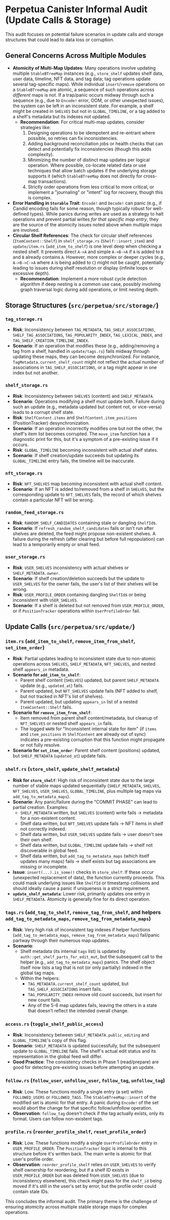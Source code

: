 # Perpetua Canister Informal Audit (Update Calls & Storage)

This audit focuses on potential failure scenarios in update calls and storage structures that could lead to data loss or corruption.

## General Concerns Across Multiple Modules

*   **Atomicity of Multi-Map Updates**: Many operations involve updating multiple `StableBTreeMap` instances (e.g., `store_shelf` updates shelf data, user data, timeline, NFT data, and tag data; tag operations update several tag-specific maps). While individual `insert`/`remove` operations on a `StableBTreeMap` are atomic, a sequence of such operations across *different* maps is not. If a trap/panic occurs midway through such a sequence (e.g., due to `Encode!` error, OOM, or other unexpected issues), the system can be left in an inconsistent state. For example, a shelf might be created in `SHELVES` but not in `GLOBAL_TIMELINE`, or a tag added to a shelf's metadata but its indexes not updated.
    *   **Recommendation**: For critical multi-map updates, consider strategies like:
        1.  Designing operations to be idempotent and re-entrant where possible, so retries can fix inconsistencies.
        2.  Adding background reconciliation jobs or health checks that can detect and potentially fix inconsistencies (though this adds complexity).
        3.  Minimizing the number of distinct map updates per logical operation. Where possible, co-locate related data or use techniques that allow batch updates if the underlying storage supports it (which `StableBTreeMap` does not directly for cross-map transactions).
        4.  Strictly order operations from less critical to more critical, or implement a "journaling" or "intent" log for recovery, though this is complex.
*   **Error Handling in `Storable` Trait**: `Encode!` and `Decode!` can panic (e.g., if Candid encoding fails for some reason, though typically robust for well-defined types). While panics during writes are used as a strategy to halt operations and prevent partial writes *for that specific map entry*, they are the source of the atomicity issues noted above when multiple maps are involved.
*   **Circular Shelf References**: The check for circular shelf references (`ItemContent::Shelf`) in `shelf_storage.rs` (`Shelf::insert_item`) and `update/item.rs` (`add_item_to_shelf`) is one level deep when checking a nested shelf. It prevents direct `A->A` and simple `A->B->A` if `A` is added to `B` and `B` already contains `A`. However, more complex or deeper cycles (e.g., `A->B->C->A` where `A` is being added to `C`) might not be caught, potentially leading to issues during shelf resolution or display (infinite loops or excessive depth).
    *   **Recommendation**: Implement a more robust cycle detection algorithm if deep nesting is a common use case, possibly involving graph traversal logic during add operations, or limit nesting depth.

## Storage Structures (`src/perpetua/src/storage/`)

### `tag_storage.rs`

*   **Risk**: Inconsistency between `TAG_METADATA`, `TAG_SHELF_ASSOCIATIONS`, `SHELF_TAG_ASSOCIATIONS`, `TAG_POPULARITY_INDEX`, `TAG_LEXICAL_INDEX`, and `TAG_SHELF_CREATION_TIMELINE_INDEX`.
*   **Scenario**: If an operation that modifies these (e.g., adding/removing a tag from a shelf, handled in `update/tags.rs`) fails midway through updating these maps, they can become desynchronized. For instance, `TagMetadata.current_shelf_count` might not reflect the actual number of associations in `TAG_SHELF_ASSOCIATIONS`, or a tag might appear in one index but not another.

### `shelf_storage.rs`

*   **Risk**: Inconsistency between `SHELVES` (content) and `SHELF_METADATA`.
*   **Scenario**: Operations modifying a shelf must update both. Failure during such an update (e.g., metadata updated but content not, or vice-versa) leads to a corrupt shelf state.
*   **Risk**: `ShelfContent.items` and `ShelfContent.item_positions` (PositionTracker) desynchronization.
*   **Scenario**: If an operation incorrectly modifies one but not the other, the shelf's item list becomes corrupted. The `move_item` function has a diagnostic print for this, but it's a symptom of a pre-existing issue if it occurs.
*   **Risk**: `GLOBAL_TIMELINE` becoming inconsistent with actual shelf states.
*   **Scenario**: If shelf creation/update succeeds but updating its `GLOBAL_TIMELINE` entry fails, the timeline will be inaccurate.

### `nft_storage.rs`

*   **Risk**: `NFT_SHELVES` map becoming inconsistent with actual shelf content.
*   **Scenario**: If an NFT is added to/removed from a shelf in `SHELVES`, but the corresponding update to `NFT_SHELVES` fails, the record of which shelves contain a particular NFT will be wrong.

### `random_feed_storage.rs`

*   **Risk**: `RANDOM_SHELF_CANDIDATES` containing stale or dangling `ShelfId`s.
*   **Scenario**: If `refresh_random_shelf_candidates` fails or isn't run after shelves are deleted, the feed might propose non-existent shelves. A failure during the refresh (after clearing but before full repopulation) can lead to a temporarily empty or small feed.

### `user_storage.rs`

*   **Risk**: `USER_SHELVES` inconsistency with actual shelves or `SHELF_METADATA.owner`.
*   **Scenario**: If shelf creation/deletion succeeds but the update to `USER_SHELVES` for the owner fails, the user's list of their shelves will be wrong.
*   **Risk**: `USER_PROFILE_ORDER` containing dangling `ShelfId`s or being inconsistent with `USER_SHELVES`.
*   **Scenario**: If a shelf is deleted but not removed from `USER_PROFILE_ORDER`, or if `PositionTracker` operations within `UserProfileOrder` fail.

## Update Calls (`src/perpetua/src/update/`)

### `item.rs` (`add_item_to_shelf`, `remove_item_from_shelf`, `set_item_order`)

*   **Risk**: Partial updates leading to inconsistent state due to non-atomic operations across `SHELVES`, `SHELF_METADATA`, `NFT_SHELVES`, and nested shelf `appears_in` metadata.
*   **Scenario for `add_item_to_shelf`**:
    *   Parent shelf content (`SHELVES`) updated, but parent `SHELF_METADATA` update (e.g., `updated_at`) fails.
    *   Parent updated, but `NFT_SHELVES` update fails (NFT added to shelf, but not tracked in NFT's list of shelves).
    *   Parent updated, but updating `appears_in` list of a nested `ItemContent::Shelf` fails.
*   **Scenario for `remove_item_from_shelf`**:
    *   Item removed from parent shelf content/metadata, but cleanup of `NFT_SHELVES` or nested shelf `appears_in` fails.
    *   The logged `WARN` for "Inconsistent internal state for item" (if `items` and `item_positions` in `ShelfContent` are already out of sync) indicates a pre-existing corruption that this function might propagate or not fully resolve.
*   **Scenario for `set_item_order`**: Parent shelf content (positions) updated, but `SHELF_METADATA` (`updated_at`) update fails.

### `shelf.rs` (`store_shelf`, `update_shelf_metadata`)

*   **Risk for `store_shelf`**: High risk of inconsistent state due to the large number of stable maps updated sequentially (`SHELF_METADATA`, `SHELVES`, `NFT_SHELVES`, `USER_SHELVES`, `GLOBAL_TIMELINE`, plus multiple tag maps via `add_tag_to_metadata_maps`).
*   **Scenario**: Any panic/failure during the "COMMIT PHASE" can lead to partial creation. Examples:
    *   `SHELF_METADATA` written, but `SHELVES` (content) write fails -> metadata for a non-existent content.
    *   Shelf data written, but `NFT_SHELVES` update fails -> NFT items in shelf not correctly indexed.
    *   Shelf data written, but `USER_SHELVES` update fails -> user doesn't see their own shelf.
    *   Shelf data written, but `GLOBAL_TIMELINE` update fails -> shelf not discoverable in global feed.
    *   Shelf data written, but `add_tag_to_metadata_maps` (which itself updates many maps) fails -> shelf exists but tag associations are missing or incomplete.
*   **Issue**: `insert(...).is_some()` checks in `store_shelf`: If these occur (unexpected replacement of data), the function currently proceeds. This could mask underlying issues like `ShelfId` or timestamp collisions and should ideally cause a panic if uniqueness is a strict requirement.
*   **`update_shelf_metadata`**: Lower risk, primarily updates one entry in `SHELF_METADATA`. Atomicity is generally fine for its direct operation.

### `tags.rs` (`add_tag_to_shelf`, `remove_tag_from_shelf`, and helpers `add_tag_to_metadata_maps`, `remove_tag_from_metadata_maps`)

*   **Risk**: Very high risk of inconsistent tag indexes if helper functions (`add_tag_to_metadata_maps`, `remove_tag_from_metadata_maps`) fail/panic partway through their numerous map updates.
*   **Scenario**:
    *   Shelf metadata (its internal `tags` list) is updated by `auth::get_shelf_parts_for_edit_mut`, but the subsequent call to the helper (e.g., `add_tag_to_metadata_maps`) panics. The shelf object itself now lists a tag that is not (or only partially) indexed in the global tag maps.
    *   Within the helpers:
        *   `TAG_METADATA.current_shelf_count` updated, but `TAG_SHELF_ASSOCIATIONS` insert fails.
        *   `TAG_POPULARITY_INDEX` remove old count succeeds, but insert for new count fails.
        *   Any of the 5-6 map updates fails, leaving the others in a state that doesn't reflect the intended overall change.

### `access.rs` (`toggle_shelf_public_access`)

*   **Risk**: Inconsistency between `SHELF_METADATA.public_editing` and `GLOBAL_TIMELINE`'s copy of this flag.
*   **Scenario**: `SHELF_METADATA` is updated successfully, but the subsequent update to `GLOBAL_TIMELINE` fails. The shelf's actual edit status and its representation in the global feed will differ.
*   **Good Practice**: The consistency checks in Phase 1 (read/prepare) are good for detecting pre-existing issues before attempting an update.

### `follow.rs` (`follow_user`, `unfollow_user`, `follow_tag`, `unfollow_tag`)

*   **Risk**: Low. These functions modify a single entry (a set) within `FOLLOWED_USERS` or `FOLLOWED_TAGS`. The `StableBTreeMap::insert` of the modified set is atomic for that entry. A panic during `Encode!` of the set would abort the change for that specific follow/unfollow operation.
*   **Observation**: `follow_tag` doesn't check if the tag actually exists, only its format. Users can follow non-existent tags.

### `profile.rs` (`reorder_profile_shelf`, `reset_profile_order`)

*   **Risk**: Low. These functions modify a single `UserProfileOrder` entry in `USER_PROFILE_ORDER`. The `PositionTracker` logic is internal to this structure before it's written back. The main write is atomic for that user's profile order.
*   **Observation**: `reorder_profile_shelf` relies on `USER_SHELVES` to verify shelf ownership for reordering, but if a shelf ID exists in `USER_PROFILE_ORDER` but was deleted from `USER_SHELVES` (due to inconsistency elsewhere), this check might pass for the `shelf_id` being moved if it's still in the user's set by error, but the profile order could contain stale IDs.

This concludes the informal audit. The primary theme is the challenge of ensuring atomicity across multiple stable storage maps for complex operations.

